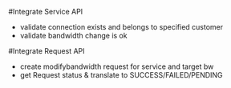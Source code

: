 #Integrate Service API
- validate connection exists and belongs to specified customer
- validate bandwidth change is ok

#Integrate Request API
- create modifybandwidth request for service and target bw
- get Request status & translate to SUCCESS/FAILED/PENDING